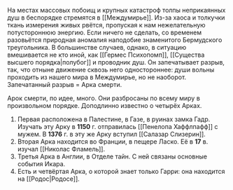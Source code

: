 На местах массовых побоищ и крупных катастроф толпы неприкаянных душ в беспорядке стремятся в [[Междумирье]]. Из-за хаоса и толкучки ткань измерения живых рвётся, пропуская к нам нежелательную потустороннюю энергию. Если ничего не сделать, со временем разовьётся природная аномалия наподобие знаменитого Бермудского треугольника. В большинстве случаев, однако, в ситуацию вмешивается не кто иной, как [[Гермес Психопомп]], [[Существа высшего порядка|полубог]] и проводник душ. Он запечатывает разрыв, так, что отныне движение сквозь него одностороннее: души вольны проходить из нашего мира в Междумирье, но не наоборот. Запечатанный разрыв = Арка смерти.

Арок смерти, по идее, много. Они разбросаны по всему миру в произвольном порядке. Доподлинно известно о четырёх Арках.
1) Первая расположена в Палестине, в Газе, в руинах замка Гадр. Изучать эту Арку в **1150** г. отправилась [[Пенелопа Хаффлпафф]] с мужем. В **1376** г. в эту же Арку вступил [[Салазар Слизерин]].
2) Вторая Арка находится во Франции, в пещере Ласко. Её в **17** в. изучал [[Николас Фламель]].
3) Третья Арка в Англии, в Отделе тайн. С ней связаны основные события Икара.
4) Есть и четвёртая Арка, о которой знает только Гарри: она находится на [[Родос|Родосе]].